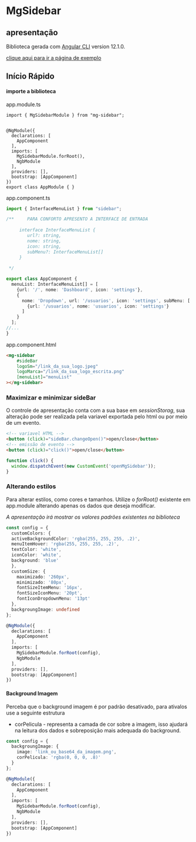 # MgSidebar

## apresentação

Biblioteca gerada com [Angular CLI](https://github.com/angular/angular-cli) version 12.1.0.

[clique aqui para ir a página de exemplo](http://mgui.uni5.net/sidebar)

## Início Rápido

#### importe a biblioteca
app.module.ts
```node
import { MgSidebarModule } from "mg-sidebar";


@NgModule({
  declarations: [
    AppComponent
  ],
  imports: [
    MgSidebarModule.forRoot(),
    NgbModule
  ],
  providers: [],
  bootstrap: [AppComponent]
})
export class AppModule { }

```
app.component.ts
```ts
import { InterfaceMenuList } from "sidebar";

/**     PARA CONFORTO APRESENTO A INTERFACE DE ENTRADA
    
     interface InterfaceMenuList {
        url?: string,
        nome: string,
        icon: string,
        subMenu?: InterfaceMenuList[]
     }
 
 */

export class AppComponent {
  menuList: InterfaceMenuList[] = [
    {url: '/', nome: 'Dashboard', icon: 'settings'},
    {
      nome: 'Dropdown', url: '/usuarios', icon: 'settings', subMenu: [
        {url: '/usuarios', nome: 'usuarios', icon: 'settings'}
      ]
    }
  ];
//...
}
```
app.component.html
```html
<mg-sidebar
    #sideBar
    logoSm="/link_da_sua_logo.jpeg"
    logoMarca="/link_da_sua_logo_escrita.png"
    [menuList]="menuList"
></mg-sidebar>
```

### Maximizar e minimizar sideBar

O controle de apresentação conta com a sua base em *sessionStorag*, sua alteração pode
ser realizada pela variavel exportada pelo html ou por meio de um evento.

```html
<!-- variavel HTML -->
<button (click)="sideBar.changeOpen()">open/close</button>
<!-- emissão de evento -->
<button (click)="click()">open/close</button>
```
```ts
function click() {
  window.dispatchEvent(new CustomEvent('openMgSidebar'));
}
```

### Alterando estilos

Para alterar estilos, como cores e tamanhos. Utilize o *forRoot()* existente em app.module
alterando apenas os dados que deseja modificar.

*A apresentação irá mostrar os valores padrões existentes na biblioteca*

```ts
const config = {
  customColors: {
  activeBackgroundColor: 'rgba(255, 255, 255, .2)',
  menuItemHover: 'rgba(255, 255, 255, .2)',
  textColor: 'white',
  iconColor: 'white',
  background: 'blue'
  },
  customSize: {
    maximizado: '260px',
    minimizado: '80px',
    fontSizeItemMenu: '16px',
    fontSizeIconMenu: '20pt',
    fontIconDropdownMenu: '13pt'
  },
  backgroungImage: undefined
};

@NgModule({
  declarations: [
    AppComponent
  ],
  imports: [
    MgSidebarModule.forRoot(config),
    NgbModule
  ],
  providers: [],
  bootstrap: [AppComponent]
})
```
#### Background Imagem
Perceba que o background imagem é por padrão desativado, para ativalos use a seguinte estrutura

* corPelicula - representa a camada de cor sobre a imagem, isso ajudará na leitura dos dados
e sobreposição mais adequada do background.

```ts
const config = {
  backgroungImage: {
    image: 'link_ou_base64_da_imagem.png',
    corPelicula: 'rgba(0, 0, 0, .8)'
  }
};

@NgModule({
  declarations: [
    AppComponent
  ],
  imports: [
    MgSidebarModule.forRoot(config),
    NgbModule
  ],
  providers: [],
  bootstrap: [AppComponent]
})
```
